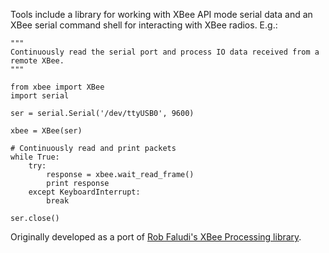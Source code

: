 Tools include a library for working with XBee API mode serial data and an XBee serial command shell for interacting with XBee radios. E.g.:

```
"""
Continuously read the serial port and process IO data received from a remote XBee.
"""

from xbee import XBee
import serial

ser = serial.Serial('/dev/ttyUSB0', 9600)

xbee = XBee(ser)

# Continuously read and print packets
while True:
    try:
        response = xbee.wait_read_frame()
        print response
    except KeyboardInterrupt:
        break
        
ser.close()
```

Originally developed as a port of [Rob Faludi's XBee Processing library](http://www.faludi.com/code/xbee-api-library-for-processing/).